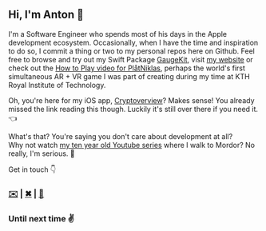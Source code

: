 ## Hi, I'm Anton 👋

I'm a Software Engineer who spends most of his days in the Apple development ecosystem. Occasionally, when I have the time and inspiration to do so, I commit a thing or two to my personal repos here on Github. 
Feel free to browse and try out my Swift Package [GaugeKit](https://github.com/antonmartinsson/GaugeKit), visit [my website](https://antonmartinsson.com) or check out the [How to Play video for PlåtNiklas](https://www.youtube.com/watch?v=6-X0B4tnFPs), perhaps the world's first simultaneous AR + VR game I was part of creating during my time at KTH Royal Institute of Technology. 

Oh, you're here for my iOS app, <a href="https://apps.apple.com/se/app/cryptoverview/id1578673077?l=en">Cryptoverview</a>? Makes sense! You already missed the link reading this though. Luckily it's still over there if you need it. 👈
  
What's that? You're saying you don't care about development at all? 
<br>Why not watch [my ten year old Youtube series](https://www.youtube.com/watch?v=a6tFNKJKxXY) where I walk to Mordor? No really, I'm serious. 🌋

Get in touch 👇
<h3><a href="mailto:antonm@rtinsson.com" target="_blank">✉️</a> | <a href="https://twitter.com/ntonmartinsson" target="_blank">✖︎</a> | <a href="https://www.linkedin.com/in/antonmartinsson" target="_blank">💼</a></h3>
  
### Until next time ✌️
